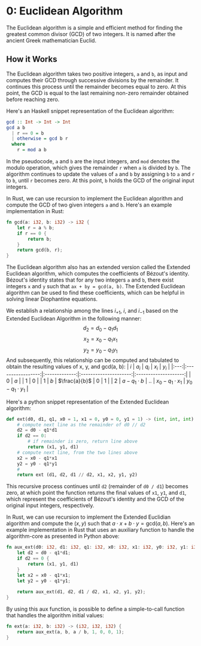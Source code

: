 # 0: Euclidean Algorithm

The Euclidean algorithm is a simple and efficient method for finding the greatest common divisor (GCD) of two integers. It is named after the ancient Greek mathematician Euclid.

## How it Works

The Euclidean algorithm takes two positive integers, `a` and `b`, as input and computes their GCD through successive divisions by the remainder. It continues this process until the remainder becomes equal to zero. At this point, the GCD is equal to the last remaining non-zero remainder obtained before reaching zero.

Here's an Haskell snippet representation of the Euclidean algorithm:
```haskell
gcd :: Int -> Int -> Int
gcd a b
  | r == 0 = b
  | otherwise = gcd b r
  where
    r = mod a b
```
In the pseudocode, `a` and `b` are the input integers, and `mod` denotes the modulo operation, which gives the remainder `r` when `a` is divided by `b`. The algorithm continues to update the values of `a` and `b` by assigning `b` to `a` and `r` to `b`, until `r` becomes zero. At this point, `b` holds the GCD of the original input integers.

In Rust, we can use recursion to implement the Euclidean algorithm and compute the GCD of two given integers `a` and `b`. Here's an example implementation in Rust:
```rust
fn gcd(a: i32, b: i32) -> i32 {
    let r = a % b; 
    if r == 0 {
        return b;
    }
    return gcd(b, r);
}
```

The Euclidean algorithm also has an extended version called the Extended Euclidean algorithm, which computes the coefficients of Bézout's identity. Bézout's identity states that for any two integers `a` and `b`, there exist integers `x` and `y` such that `ax + by = gcd(a, b)`. The Extended Euclidean algorithm can be used to find these coefficients, which can be helpful in solving linear Diophantine equations.

We establish a relationship among the lines $i_{+ 1}$, $i$, and $i_{- 1}$ based on the Extended Euclidean Algorithm in the following manner:
$$d_2 = d_0 - q_1d_1$$
$$x_2 = x_0 - q_1x_1$$
$$y_2 = y_0 - q_1y_1$$
And subsequently, this relationship can be computed and tabulated to obtain the resulting values of x, y, and gcd(a, b):
| $i$ |       $a_i$       |     $q_i$     |         $x_i$         |         $y_i$        |
|:---:|:-----------------:|:-------------:|:---------------------:|:--------------------:|
|  0  |        $a$        |               |           1           |           0          |
|  1  |        $b$        | $\frac{a}{b}$ |           0           |           1          |
|  2  |  $a - q_1\cdot b$ |       ..      |  $x_0 - q_1\cdot x_1$ | $y_0 - q_1\cdot y_1$ |


Here's a python snippet representation of the Extended Euclidean algorithm:
```python
def ext(d0, d1, q1, x0 = 1, x1 = 0, y0 = 0, y1 = 1) -> (int, int, int):
    # compute next line as the remainder of d0 // d2
    d2 = d0 - q1*d1
    if d2 == 0:
        # if remainder is zero, return line above
        return (x1, y1, d1)
    # compute next line, from the two lines above
    x2 = x0 - q1*x1
    y2 = y0 - q1*y1
    # 
    return ext (d1, d2, d1 // d2, x1, x2, y1, y2)
```

This recursive process continues until `d2` (remainder of `d0 / d1`) becomes zero, at which point the function returns the final values of `x1`, `y1`, and `d1`, which represent the coefficients of Bézout's identity and the GCD of the original input integers, respectively.

In Rust, we can use recursion to implement the Extended Euclidian algorithm and compute the $(x,y)$ such that $a\cdot x + b\cdot y = \text{gcd}(a,b)$. Here's an example implementation in Rust that uses an auxiliary function to handle the algorithm-core as presented in Python above:
```rust
fn aux_ext(d0: i32, d1: i32, q1: i32, x0: i32, x1: i32, y0: i32, y1: i32) -> (i32, i32, i32) {
    let d2 = d0 - q1*d1;
    if d2 == 0 {
        return (x1, y1, d1)
    }
    let x2 = x0 - q1*x1;
    let y2 = y0 - q1*y1;
    
    return aux_ext(d1, d2, d1 / d2, x1, x2, y1, y2);
}
```

By using this aux function, is possible to define a simple-to-call function that handles the algorithm initial values:
```rust
fn ext(a: i32, b: i32) -> (i32, i32, i32) {
    return aux_ext(a, b, a / b, 1, 0, 0, 1);
}
```
